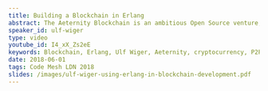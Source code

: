 ```yaml
---
title: Building a Blockchain in Erlang
abstract: The Aeternity Blockchain is an ambitious Open Source venture, developing a system where the most exciting features in the blockchain space come together as first-class objects. In this talk, we will illustrate with architecture highlights and implementation details what this means, and how we chose to build it in Erlang.
speaker_id: ulf-wiger
type: video
youtube_id: I4_xX_Zs2eE
keywords: Blockchain, Erlang, Ulf Wiger, Aeternity, cryptocurrency, P2P, peer to peer,
date: 2018-06-01
tags: Code Mesh LDN 2018
slides: /images/ulf-wiger-using-erlang-in-blockchain-development.pdf
---
```


